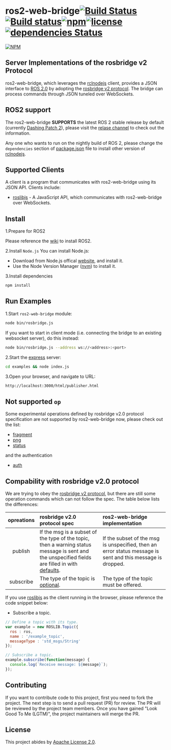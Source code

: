 # ros2-web-bridge[![Build Status](https://travis-ci.org/RobotWebTools/ros2-web-bridge.svg?branch=develop)](https://travis-ci.org/RobotWebTools/ros2-web-bridge)[![Build status](https://ci.appveyor.com/api/projects/status/upb8xbq0f05mtgff/branch/develop?svg=true)](https://ci.appveyor.com/project/minggangw/ros2-web-bridge/branch/develop)[![npm](https://img.shields.io/npm/dt/ros2-web-bridge.svg)](https://www.npmjs.com/package/ros2-web-bridge)[![license](https://img.shields.io/github/license/RobotWebTools/ros2-web-bridge.svg)](https://github.com/RobotWebTools/ros2-web-bridge/blob/develop/LICENSE)[![dependencies Status](https://david-dm.org/RobotWebTools/ros2-web-bridge/status.svg)](https://david-dm.org/RobotWebTools/ros2-web-bridge)

[![NPM](https://nodei.co/npm/ros2-web-bridge.png)](https://nodei.co/npm/ros2-web-bridge/)

## Server Implementations of the rosbridge v2 Protocol

ros2-web-bridge, which leverages the [rclnodejs](https://github.com/RobotWebTools/rclnodejs) client, provides a JSON interface to [ROS 2.0](https://github.com/ros2/ros2/wiki) by adopting the [rosbridge v2 protocol](https://github.com/RobotWebTools/rosbridge_suite/blob/develop/ROSBRIDGE_PROTOCOL.md). The bridge can process commands through JSON tuneled over WebSockets.

## ROS2 support

The ros2-web-bridge **SUPPORTS** the latest ROS 2 stable release by default (currently [Dashing Patch 2](https://github.com/ros2/ros2/releases/tag/release-dashing-20190806)), please visit the [relase channel](https://github.com/ros2/ros2/releases) to check out the information.

Any one who wants to run on the nightly build of ROS 2, please change the `dependencies` section of [package.json](https://github.com/RobotWebTools/ros2-web-bridge/blob/develop/package.json) file to install other version of [rclnodejs](https://github.com/RobotWebTools/rclnodejs#match-with-ros-20-stable-releases).

## Supported Clients

A client is a program that communicates with ros2-web-bridge using its JSON API. Clients include:

* [roslibjs](https://github.com/RobotWebTools/roslibjs) - A JavaScript API, which communicates with ros2-web-bridge over WebSockets.

## Install

1.Prepare for ROS2

Please reference the [wiki](https://index.ros.org/doc/ros2/Installation/) to install ROS2.

2.Install `Node.js`
You can install Node.js:

* Download from Node.js offical [website](https://nodejs.org/en/), and install it.
* Use the Node Version Manager ([nvm](https://github.com/creationix/nvm)) to install it.

3.Install dependencies

```javascript
npm install
```

## Run Examples

1.Start `ros2-web-bridge` module:

```bash
node bin/rosbridge.js
```

If you want to start in client mode (i.e. connecting the bridge to an existing websocket server), do this instead:

```bash
node bin/rosbridge.js --address ws://<address>:<port>
```

2.Start the [express](https://www.npmjs.com/package/express) server:

```bash
cd examples && node index.js
```

3.Open your browser, and navigate to URL:

``` bash
http://localhost:3000/html/publisher.html
```

## Not supported `op`

Some experimental operations defined by rosbridge v2.0 protocol specification are not supported by ros2-web-bridge now, please check out the list:

* [fragment](https://github.com/RobotWebTools/rosbridge_suite/blob/develop/ROSBRIDGE_PROTOCOL.md#311-fragmentation--fragment--experimental)
* [png](https://github.com/RobotWebTools/rosbridge_suite/blob/develop/ROSBRIDGE_PROTOCOL.md#312-png-compression--png--experimental)
* [status](https://github.com/RobotWebTools/rosbridge_suite/blob/develop/ROSBRIDGE_PROTOCOL.md#322-status-message--status--experimental)

and the authentication

* [auth](https://github.com/RobotWebTools/rosbridge_suite/blob/develop/ROSBRIDGE_PROTOCOL.md#331-authenticate--auth-)

## Compability with rosbridge v2.0 protocol

We are trying to obey the [rosbridge v2 protocol](https://github.com/RobotWebTools/rosbridge_suite/blob/develop/ROSBRIDGE_PROTOCOL.md), but there are still some operation commands which can not follow the spec. The table below lists the differences:

opreations | rosbridge v2.0 protocol spec | ros2-web-bridge implementation |
:------------: |  :------------ |  :------------- |
publish | If the msg is a subset of the type of the topic, then a warning status message is sent and the unspecified fields are filled in with [defaults](https://github.com/RobotWebTools/rosbridge_suite/blob/develop/ROSBRIDGE_PROTOCOL.md#343-publish--publish-). | If the subset of the msg is unspecified, then an error status message is sent and this message is dropped.
subscribe | The type of the topic is [optional](https://github.com/RobotWebTools/rosbridge_suite/blob/develop/ROSBRIDGE_PROTOCOL.md#344-subscribe). | The type of the topic must be offered.

If you use [roslibjs](https://static.robotwebtools.org/roslibjs/current/roslib.js) as the client running in the browser, please reference the code snippet below:

* Subscribe a topic.

```JavaScript
// Define a topic with its type.
var example = new ROSLIB.Topic({
  ros : ros,
  name : '/example_topic',
  messageType : 'std_msgs/String'
});

// Subscribe a topic.
example.subscribe(function(message) {
  console.log(`Receive message: ${message}`);
});
```

## Contributing

If you want to contribute code to this project, first you need to fork the
project. The next step is to send a pull request (PR) for review. The PR will be reviewed by the project team members. Once you have gained "Look Good To Me (LGTM)", the project maintainers will merge the PR.

## License

This project abides by [Apache License 2.0](https://github.com/RobotWebTools/ros2-web-bridge/blob/develop/LICENSE).
